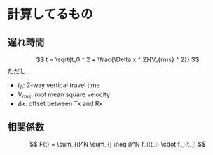 # 計算してるもの
## 遅れ時間
$$
t = \sqrt{t_0 ^ 2 + \frac{\Delta x ^ 2}{V_{rms} ^ 2}}
$$
ただし
- $t_0$: 2-way vertical travel time
- $V_{rms}$: root mean square velocity
- $\Delta x$: offset between Tx and Rx

## 相関係数
$$
F(t) = \sum_{i}^N \sum_{j \neq i}^N f_i(t_i) \cdot f_j(t_j)
$$